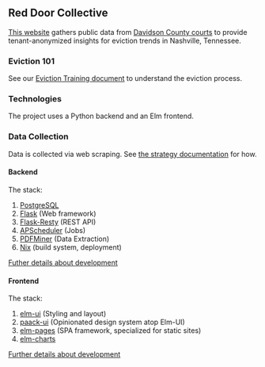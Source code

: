 ## Red Door Collective

[This website](https://reddoorcollective.org/) gathers public data from
[Davidson County courts](https://caselink.nashville.gov/) to provide
tenant-anonymized insights for eviction trends in Nashville, Tennessee.

### Eviction 101

See our [Eviction Training document](eviction-training.md) to understand the
eviction process.

### Technologies

The project uses a Python backend and an Elm frontend.

### Data Collection

Data is collected via web scraping. See
[the strategy documentation](data-collection/strategy.md) for how.

#### Backend

The stack:

1. [PostgreSQL](https://www.postgresql.org/)
2. [Flask](https://flask.palletsprojects.com/en/2.0.x/) (Web framework)
3. [Flask-Resty](https://flask-resty.readthedocs.io/en/latest/index.html) (REST
   API)
4. [APScheduler](https://apscheduler.readthedocs.io/en/3.x/) (Jobs)
5. [PDFMiner](https://pdfminersix.readthedocs.io/en/latest/) (Data Extraction)
6. [Nix](https://nixos.org/) (build system, deployment)

[Futher details about development](backend.md)

#### Frontend

The stack:

1. [elm-ui](https://package.elm-lang.org/packages/mdgriffith/elm-ui/latest/)
   (Styling and layout)
2. [paack-ui](https://paackeng.github.io/paack-ui/#Styles/Colors/Colors)
   (Opinionated design system atop Elm-UI)
3. [elm-pages](https://elm-pages.com/) (SPA framework, specialized for static
   sites)
4. [elm-charts](https://elm-charts.org/)

[Further details about development](frontend.md)

